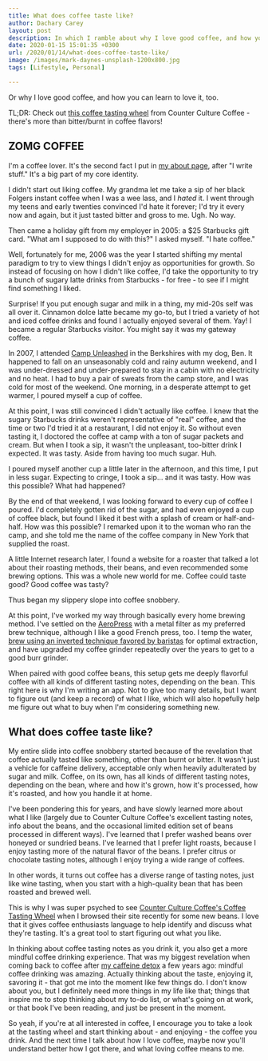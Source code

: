 ```yaml
---
title: What does coffee taste like?
author: Dachary Carey
layout: post
description: In which I ramble about why I love good coffee, and how you can learn to love it, too.
date: 2020-01-15 15:01:35 +0300
url: /2020/01/14/what-does-coffee-taste-like/
image: /images/mark-daynes-unsplash-1200x800.jpg
tags: [Lifestyle, Personal]

---
```

Or why I love good coffee, and how you can learn to love it, too.

TL;DR: Check out [this coffee tasting wheel][1] from Counter Culture Coffee - there's more than bitter/burnt in coffee flavors!

## ZOMG COFFEE

I'm a coffee lover. It's the second fact I put in [my about page][2], after "I write stuff." It's a big part of my core identity. 

I didn't start out liking coffee. My grandma let me take a sip of her black Folgers instant coffee when I was a wee lass, and I _hated_ it. I went through my teens and early twenties convinced I'd hate it forever; I'd try it every now and again, but it just tasted bitter and gross to me. Ugh. No way.

Then came a holiday gift from my employer in 2005: a $25 Starbucks gift card. "What am I supposed to do with this?" I asked myself. "I hate coffee."

Well, fortunately for me, 2006 was the year I started shifting my mental paradigm to try to view things I didn't enjoy as opportunities for growth. So instead of focusing on how I didn't like coffee, I'd take the opportunity to try a bunch of sugary latte drinks from Starbucks - for free - to see if I might find something I liked. 

Surprise! If you put enough sugar and milk in a thing, my mid-20s self was all over it. Cinnamon dolce latte became my go-to, but I tried a variety of hot and iced coffee drinks and found I actually enjoyed several of them. Yay! I became a regular Starbucks visitor. You might say it was my gateway coffee.

In 2007, I attended [Camp Unleashed][3] in the Berkshires with my dog, Ben. It happened to fall on an unseasonably cold and rainy autumn weekend, and I was under-dressed and under-prepared to stay in a cabin with no electricity and no heat. I had to buy a pair of sweats from the camp store, and I was cold for most of the weekend. One morning, in a desperate attempt to get warmer, I poured myself a cup of coffee.

At this point, I was still convinced I didn't actually like coffee. I knew that the sugary Starbucks drinks weren't representative of "real" coffee, and the time or two I'd tried it at a restaurant, I did not enjoy it. So without even tasting it, I doctored the coffee at camp with a ton of sugar packets and cream. But when I took a sip, it wasn't the unpleasant, too-bitter drink I expected. It was tasty. Aside from having too much sugar. Huh.

I poured myself another cup a little later in the afternoon, and this time, I put in less sugar. Expecting to cringe, I took a sip... and it was tasty. How was this possible? What had happened?

By the end of that weekend, I was looking forward to every cup of coffee I poured. I'd completely gotten rid of the sugar, and had even enjoyed a cup of coffee black, but found I liked it best with a splash of cream or half-and-half. How was this possible? I remarked upon it to the woman who ran the camp, and she told me the name of the coffee company in New York that supplied the roast.

A little Internet research later, I found a website for a roaster that talked a lot about their roasting methods, their beans, and even recommended some brewing options. This was a whole new world for me. Coffee could taste good? Good coffee was tasty?

Thus began my slippery slope into coffee snobbery.

At this point, I've worked my way through basically every home brewing method. I've settled on the [AeroPress][4] with a metal filter as my preferred brew technique, although I like a good French press, too. I temp the water, [brew using an inverted technique favored by baristas][5] for optimal extraction, and have upgraded my coffee grinder repeatedly over the years to get to a good burr grinder.

When paired with good coffee beans, this setup gets me deeply flavorful coffee with all kinds of different tasting notes, depending on the bean. This right here is why I'm writing an app. Not to give too many details, but I want to figure out (and keep a record) of what I like, which will also hopefully help me figure out what to buy when I'm considering something new.

## What does coffee taste like?

My entire slide into coffee snobbery started because of the revelation that coffee actually tasted like something, other than burnt or bitter. It wasn't just a vehicle for caffeine delivery, acceptable only when heavily adulterated by sugar and milk. Coffee, on its own, has all kinds of different tasting notes, depending on the bean, where and how it's grown, how it's processed, how it's roasted, and how you handle it at home. 

I've been pondering this for years, and have slowly learned more about what I like (largely due to Counter Culture Coffee's excellent tasting notes, info about the beans, and the occasional limited edition set of beans processed in different ways). I've learned that I prefer washed beans over honeyed or sundried beans. I've learned that I prefer light roasts, because I enjoy tasting more of the natural flavor of the beans. I prefer citrus or chocolate tasting notes, although I enjoy trying a wide range of coffees.

In other words, it turns out coffee has a diverse range of tasting notes, just like wine tasting, when you start with a high-quality bean that has been roasted and brewed well.

This is why I was super psyched to see [Counter Culture Coffee's Coffee Tasting Wheel][6] when I browsed their site recently for some new beans. I love that it gives coffee enthusiasts language to help identify and discuss what they're tasting. It's a great tool to start figuring out what you like. 

In thinking about coffee tasting notes as you drink it, you also get a more mindful coffee drinking experience. That was my biggest revelation when coming back to coffee after [my caffeine detox][7] a few years ago: mindful coffee drinking was amazing. Actually thinking about the taste, enjoying it, savoring it - that got me into the moment like few things do. I don't know about you, but I definitely need more things in my life like that; things that inspire me to stop thinking about my to-do list, or what's going on at work, or that book I've been reading, and just be present in the moment.

So yeah, if you're at all interested in coffee, I encourage you to take a look at the tasting wheel and start thinking about - and enjoying - the coffee you drink. And the next time I talk about how I love coffee, maybe now you'll understand better how I got there, and what loving coffee means to me.

 [1]: https://dacharycarey.com/wp-content/uploads/2020/01/CCC_FlavorWheel_english.pdf
 [2]: https://dacharycarey.com/about/
 [3]: https://www.campunleashed.com/
 [4]: https://aeropress.com/
 [5]: https://handground.com/grind/66-recipes-for-amazing-aeropress-coffee
 [6]: https://counterculturecoffee.com/sabor
 [7]: https://dacharycarey.com/2017/06/25/my-strange-caffeine-detox-journey/